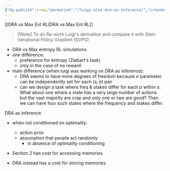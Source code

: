 ```yaml
---
{"dg-publish":true,"permalink":"/luigi-alex-dra-as-inference/","created":"","updated":""}
---
```


[[DRA vs Max Ent RL\|DRA vs Max Ent RL]]


> [!Note] To do
> Re-work Luigi's derivation and compare it with Stein Variational Policy Gradient (SVPG)


- DRA vs Max entropy RL simulations
- one difference:
	- preference for entropy (Ziebart's task)
	- only in the case of no reward
- main difference (when luigi was working on DRA as inference):
	- DRA seems to have more degrees of freedom because $\sigma$ parameter can be independently set for each $(s,a)$ pair
	- can we design a task where freq & stakes differ for each $a$ within $s$. What about one where a state has a very large number of actions but the vast majority are crap and only one or two are good? Then we can have four such states where the frequency and stakes differ.

DRA as inference
- when not conditioned on optimality:
	- action prior
	- assumption that people act randomly
		- in absence of optimality conditioning

- Section 2 has cost for accessing memories
- DRA instead has a cost for storing memories